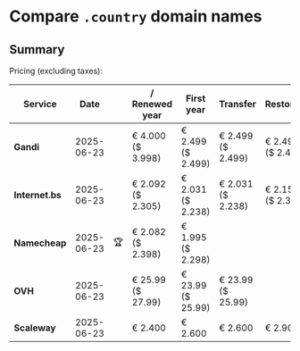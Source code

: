 # Compare `.country` domain names

## Summary

Pricing (excluding taxes):

| Service | Date |  | / Renewed year | First year | Transfer | Restoration |
|--|--|--|--|--|--|--|
| **Gandi** | 2025-06-23 |  | € 4.000<br>($ 3.998) | € 2.499<br>($ 2.499) | € 2.499<br>($ 2.499) | € 2.499<br>($ 2.499) |
| **Internet.bs** | 2025-06-23 |  | € 2.092<br>($ 2.305) | € 2.031<br>($ 2.238) | € 2.031<br>($ 2.238) | € 2.154<br>($ 2.373) |
| **Namecheap** | 2025-06-23 | 🏆 | € 2.082<br>($ 2.398) | € 1.995<br>($ 2.298) |  |  |
| **OVH** | 2025-06-23 |  | € 25.99<br>($ 27.99) | € 23.99<br>($ 25.99) | € 23.99<br>($ 25.99) |  |
| **Scaleway** | 2025-06-23 |  | € 2.400 | € 2.600 | € 2.600 | € 2.900 |
